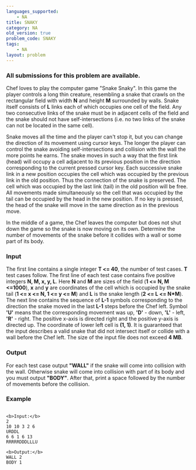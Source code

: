 ```yaml
---
languages_supported:
    - NA
title: SNAKY
category: NA
old_version: true
problem_code: SNAKY
tags:
    - NA
layout: problem
---
```

###  All submissions for this problem are available. 

Chef loves to play the computer game "Snake Snaky". In this game the player controls a long thin creature, resembling a snake that crawls on the rectangular field with width **N** and height **M** surrounded by walls. Snake itself consists of **L** links each of which occupies one cell of the field. Any two consecutive links of the snake must be in adjacent cells of the field and the snake should not have self-intersections (i.e. no two links of the snake can not be located in the same cell). 

Snake moves all the time and the player can't stop it, but you can change the direction of its movement using cursor keys. The longer the player can control the snake avoiding self-intersections and collision with the wall the more points he earns. The snake moves in such a way that the first link (head) will occupy a cell adjacent to its previous position in the direction corresponding to the current pressed cursor key. Each successive snake link in a new position occupies the cell which was occupied by the previous link in the old position. Thus the connection of the snake is preserved. The cell which was occupied by the last link (tail) in the old position will be free. All movements made simultaneously so the cell that was occupied by the tail can be occupied by the head in the new position. If no key is pressed, the head of the snake will move in the same direction as in the previous move. 

In the middle of a game, the Chef leaves the computer but does not shut down the game so the snake is now moving on its own. Determine the number of movements of the snake before it collides with a wall or some part of its body.

### Input

 The first line contains a single integer **T <= 40**, the number of test cases. **T** test cases follow. The first line of each test case contains five positive integers **N, M, x, y, L**. Here **N** and **M** are sizes of the field (**1 <= N, M <=1000**), **x** and **y** are coordinates of the cell which is occupied by the snake tail (**1 <= x <= N, 1 <= y <= M**) and **L** is the snake length (**2 <= L <= N\*M**). The next line contains the sequence of **L-1** symbols corresponding to the direction the snake moved in the last **L-1** steps before the Chef left. Symbol **'U'** means that the corresponding movement was up, **'D'** - down, **'L'** - left, **'R'** - right. The positive x-axis is directed right and the positive y-axis is directed up. The coordinate of lower left cell is **(1, 1)**. It is guaranteed that the input describes a valid snake that did not intersect itself or collide with a wall before the Chef left. The size of the input file does not exceed **4 MB**.

### Output

 For each test case output **"WALL"** if the snake will come into collision with the wall. Otherwise snake will come into collision with part of its body and you must output **"BODY"**. After that, print a space followed by the number of movements before the collision.

### Example

```

<b>Input:</b>
2
10 10 3 2 6
URDDL
6 6 1 6 13
RRRRRDDDLLLU

<b>Output:</b>
WALL 2
BODY 1


```